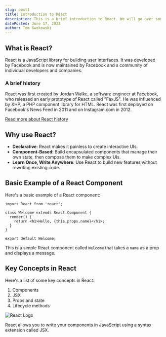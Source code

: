```yaml
---
slug: post1
title: Introduction to React
description: This is a brief introduction to React. We will go over some of the key concepts and how to create a basic React component.
datePosted: June 17, 2023
author: Tom Swokowski
---
```


## What is React?

React is a JavaScript library for building user interfaces. It was developed by Facebook and is now maintained by Facebook and a community of individual developers and companies.

### A brief history

React was first created by Jordan Walke, a software engineer at Facebook, who released an early prototype of React called "FaxJS". He was influenced by XHP, a PHP component library for HTML. React was first deployed on Facebook's News Feed in 2011 and on Instagram.com in 2012.

[Read more about React history](https://reactjs.org/)

## Why use React?

- **Declarative**: React makes it painless to create interactive UIs.
- **Component-Based**: Build encapsulated components that manage their own state, then compose them to make complex UIs.
- **Learn Once, Write Anywhere**: Use React to build new features without rewriting existing code.

## Basic Example of a React Component

Here's a basic example of a React component:

    import React from 'react';

    class Welcome extends React.Component {
      render() {
        return <h1>Hello, {this.props.name}</h1>;
      }
    }

    export default Welcome;

This is a simple React component called `Welcome` that takes a `name` as a prop and displays a message.

## Key Concepts in React

Here's a list of some key concepts in React:

1. Components
2. JSX
3. Props and state
4. Lifecycle methods

![React Logo](https://placehold.co/100x100)

React allows you to write your components in JavaScript using a syntax extension called JSX.
